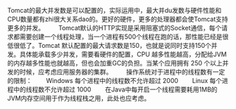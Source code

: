 Tomcat的最大并发数是可以配置的，实际运用中，最大并du发数与硬件性能和CPU数量都有zhi很大关系dao的。更好的硬件，更多的处理器都会使Tomcat支持更多的并发。
　　Tomcat默认的HTTP实现是采用阻塞式的Socket通信，每个请求都需要创建一个线程处理，当一个进程有500个线程在跑的话，那性能已经是很低很低了。Tomcat 默认配置的最大请求数是150，也就是说同时支持150个并发。具体能承载多少并发，需要看硬件的配置，CPU 越多性能越高，分配给JVM的内存越多性能也就越高，但也会加重GC的负担。当某个应用拥有 250 个以上并发的时候，应考虑应用服务器的集群。
　　操作系统对于进程中的线程数有一定的限制：
　　Windows 每个进程中的线程数不允许超过 2000
　　Linux 每个进程中的线程数不允许超过 1000
　　在Java中每开启一个线程需要耗用1MB的JVM内存空间用于作为线程栈之用，此处也应考虑。